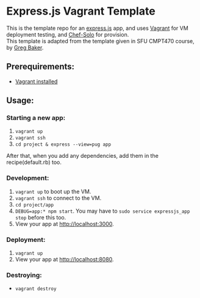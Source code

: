 # Express.js Vagrant Template
This is the template repo for an [express.js](https://expressjs.com/) app, and uses [Vagrant](https://www.vagrantup.com/) for VM deployment testing, and [Chef-Solo](https://docs.chef.io/chef_solo/) for provision.  
This template is adapted from the template given in SFU CMPT470 course, by [Greg Baker](https://www2.cs.sfu.ca/~ggbaker/).

## Prerequirements:
* [Vagrant installed](https://www.vagrantup.com/downloads)

## Usage:
### Starting a new app:
1. `vagrant up`
2. `vagrant ssh`
3. `cd project & express --view=pug app`  

After that, when you add any dependencies, add them in the recipe(default.rb) too.

### Development:
1. `vagrant up` to boot up the VM.
2. `vagrant ssh` to connect to the VM.
3. `cd project/app`
4. `DEBUG=app:* npm start`. You may have to `sudo service expressjs_app stop` before this too.
5. View your app at [http://localhost:3000](http://localhost:3000).

### Deployment:
1. `vagrant up`
2. View your app at [http://localhost:8080](http://localhost:8080).

### Destroying:
* `vagrant destroy`